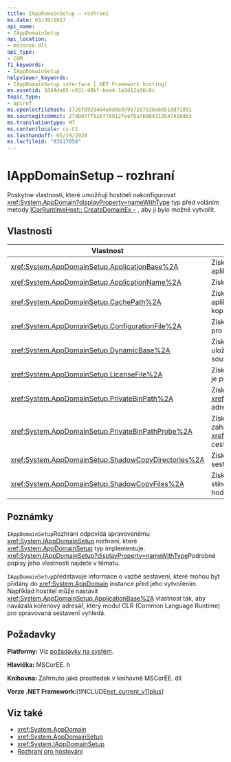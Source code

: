```yaml
---
title: IAppDomainSetup – rozhraní
ms.date: 03/30/2017
api_name:
- IAppDomainSetup
api_location:
- mscoree.dll
api_type:
- COM
f1_keywords:
- IAppDomainSetup
helpviewer_keywords:
- IAppDomainSetup interface [.NET Framework hosting]
ms.assetid: 1844da85-c031-40bf-bea4-1a3d12a36c8c
topic_type:
- apiref
ms.openlocfilehash: 1726f8929404e0dde979972d7830a6951dd71891
ms.sourcegitcommit: 27db07ffb26f76912feefba7b884313547410db5
ms.translationtype: MT
ms.contentlocale: cs-CZ
ms.lasthandoff: 05/19/2020
ms.locfileid: "83617058"
---
```

# <a name="iappdomainsetup-interface"></a>IAppDomainSetup – rozhraní
Poskytne vlastnosti, které umožňují hostiteli nakonfigurovat <xref:System.AppDomain?displayProperty=nameWithType> typ před voláním metody [ICorRuntimeHost:: CreateDomainEx –](icorruntimehost-createdomainex-method.md) , aby ji bylo možné vytvořit.  
  
## <a name="properties"></a>Vlastnosti  
  
|Vlastnost|Popis|  
|--------------|-----------------|  
|<xref:System.AppDomainSetup.ApplicationBase%2A>|Získá nebo nastaví název adresáře, který obsahuje aplikaci.|  
|<xref:System.AppDomainSetup.ApplicationName%2A>|Získá nebo nastaví název aplikace.|  
|<xref:System.AppDomainSetup.CachePath%2A>|Získá nebo nastaví název oblasti specifické pro aplikaci, ve které jsou soubory kopírovány stínové kopie.|  
|<xref:System.AppDomainSetup.ConfigurationFile%2A>|Získá nebo nastaví název konfiguračního souboru pro aplikaci.|  
|<xref:System.AppDomainSetup.DynamicBase%2A>|Získá nebo nastaví název adresáře, kde jsou uloženy a otevřeny dynamicky generované soubory.|  
|<xref:System.AppDomainSetup.LicenseFile%2A>|Získá nebo nastaví cestu k souboru s licencí, který je přidružený k této doméně.|  
|<xref:System.AppDomainSetup.PrivateBinPath%2A>|Získá nebo nastaví seznam adresářů v kombinaci s <xref:System.AppDomainSetup.ApplicationBase%2A> adresářem pro testování privátních sestavení.|  
|<xref:System.AppDomainSetup.PrivateBinPathProbe%2A>|Získává nebo nastavuje řetězcovou hodnotu, která zahrnuje nebo vylučuje <xref:System.AppDomainSetup.ApplicationBase%2A> cestu pro hledání aplikace.|  
|<xref:System.AppDomainSetup.ShadowCopyDirectories%2A>|Získá nebo nastaví názvy adresářů, které obsahují sestavení pro vytváření stínových kopií.|  
|<xref:System.AppDomainSetup.ShadowCopyFiles%2A>|Získá nebo nastaví řetězec, který označuje, zda je stínové kopírování zapnuto nebo vypnuto. Platné hodnoty jsou "true" nebo "false".|  
  
## <a name="remarks"></a>Poznámky  
 `IAppDomainSetup`Rozhraní odpovídá spravovanému <xref:System.IAppDomainSetup> rozhraní, které <xref:System.AppDomainSetup> typ implementuje. <xref:System.IAppDomainSetup?displayProperty=nameWithType>Podrobné popisy jeho vlastností najdete v tématu.  
  
 `IAppDomainSetup`představuje informace o vazbě sestavení, které mohou být přidány do <xref:System.AppDomain> instance před jeho vytvořením. Například hostitel může nastavit <xref:System.AppDomainSetup.ApplicationBase%2A> vlastnost tak, aby navázala kořenový adresář, který modul CLR (Common Language Runtime) pro spravovaná sestavení vyhledá.  
  
## <a name="requirements"></a>Požadavky  
 **Platformy:** Viz [požadavky na systém](../../get-started/system-requirements.md).  
  
 **Hlavička:** MSCorEE. h  
  
 **Knihovna:** Zahrnuto jako prostředek v knihovně MSCorEE. dll  
  
 **Verze .NET Framework:**[!INCLUDE[net_current_v11plus](../../../../includes/net-current-v11plus-md.md)]  
  
## <a name="see-also"></a>Viz také

- <xref:System.AppDomain>
- <xref:System.AppDomainSetup>
- <xref:System.IAppDomainSetup>
- [Rozhraní pro hostování](hosting-interfaces.md)
